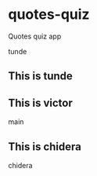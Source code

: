 # quotes-quiz

Quotes quiz app

tunde
## This is tunde

## This is victor
main

## This is chidera
chidera
